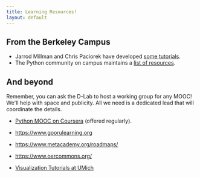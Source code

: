 ```yaml
---
title: Learning Resources!
layout: default
---
```

## From the Berkeley Campus

- Jarrod Millman and Chris Paciorek have developed [some
  tutorials](http://statistics.berkeley.edu/computing/training/tutorials).
- The Python community on campus maintains a [list of
  resources](http://python.berkeley.edu/learning_resources.html).

## And beyond

Remember, you can ask the D-Lab to host a working group for any MOOC! We'll help
with space and publicity. All we need is a dedicated lead that will coordinate
the details.

- [Python MOOC on Coursera](https://www.coursera.org/specializations/python)
  (offered regularly).
- https://www.goorulearning.org
- https://www.metacademy.org/roadmaps/
- https://www.oercommons.org/

- [Visualization Tutorials at UMich](https://digitalprojectstudio.wordpress.com/)
